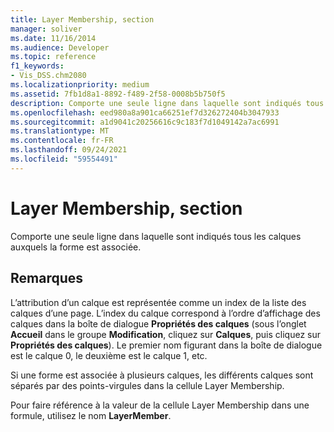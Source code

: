 ```yaml
---
title: Layer Membership, section
manager: soliver
ms.date: 11/16/2014
ms.audience: Developer
ms.topic: reference
f1_keywords:
- Vis_DSS.chm2080
ms.localizationpriority: medium
ms.assetid: 7fb1d8a1-8892-f489-2f58-0008b5b750f5
description: Comporte une seule ligne dans laquelle sont indiqués tous les calques auxquels la forme est associée.
ms.openlocfilehash: eed980a8a901ca66251ef7d326272404b3047933
ms.sourcegitcommit: a1d9041c20256616c9c183f7d1049142a7ac6991
ms.translationtype: MT
ms.contentlocale: fr-FR
ms.lasthandoff: 09/24/2021
ms.locfileid: "59554491"
---
```

# <a name="layer-membership-section"></a>Layer Membership, section

Comporte une seule ligne dans laquelle sont indiqués tous les calques auxquels la forme est associée.
  
## <a name="remarks"></a>Remarques

L’attribution d’un calque est représentée comme un index de la liste des calques d’une page. L’index du calque correspond à l’ordre d’affichage des calques dans la boîte de dialogue **Propriétés des calques** (sous l’onglet **Accueil** dans le groupe **Modification**, cliquez sur **Calques**, puis cliquez sur **Propriétés des calques**). Le premier nom figurant dans la boîte de dialogue est le calque 0, le deuxième est le calque 1, etc.
  
Si une forme est associée à plusieurs calques, les différents calques sont séparés par des points-virgules dans la cellule Layer Membership.
  
Pour faire référence à la valeur de la cellule Layer Membership dans une formule, utilisez le nom **LayerMember**.
  

